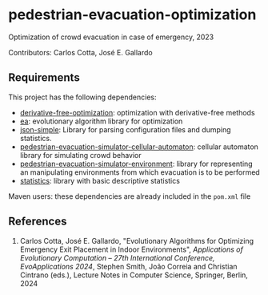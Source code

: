 # pedestrian-evacuation-optimization

Optimization of crowd evacuation in case of emergency, 2023

Contributors: Carlos Cotta, José E. Gallardo

## Requirements

This project has the following dependencies:

* [derivative-free-optimization](https://github.com/Bio4Res/derivative-free-optimization): optimization with derivative-free methods
* [ea](https://github.com/Bio4Res/ea): evolutionary algorithm library for optimization
* [json-simple](https://cliftonlabs.github.io/json-simple/): Library for parsing configuration files and dumping statistics.
* [pedestrian-evacuation-simulator-cellular-automaton](https://github.com/Bio4Res/pedestrian-evacuation-simulator-cellular-automaton): cellular automaton library for simulating crowd behavior
* [pedestrian-evacuation-simulator-environment](https://github.com/Bio4Res/pedestrian-evacuation-simulator-environment): library for representing an manipulating environments from which evacuation is to be performed
* [statistics](https://github.com/Bio4Res/statistics): library with basic descriptive statistics

Maven users: these dependencies are already included in the <code>pom.xml</code> file 

## References

1. Carlos Cotta, José E. Gallardo, "Evolutionary Algorithms for Optimizing Emergency Exit Placement in Indoor Environments", _Applications of Evolutionary Computation – 27th International Conference, EvoApplications 2024_, Stephen Smith, João Correia and Christian Cintrano (eds.), Lecture Notes in Computer Science, Springer, Berlin, 2024 
